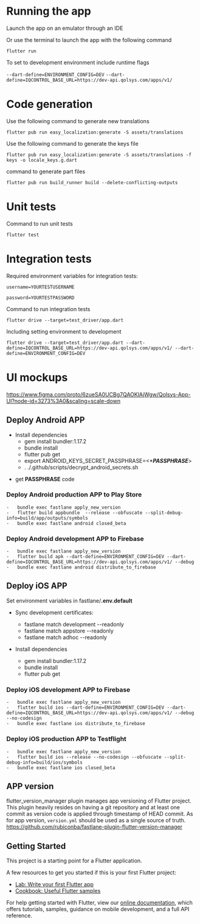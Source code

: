 # Running the app
Launch the app on an emulator through an IDE

Or use the terminal to launch the app with the following command

`flutter run`

To set to development environment include runtime flags

`--dart-define=ENVIRONMENT_CONFIG=DEV` `--dart-define=IQCONTROL_BASE_URL=https://dev-api.qolsys.com/apps/v1/`

# Code generation
Use the following command to generate new translations

`flutter pub run easy_localization:generate -S assets/translations`

Use the following command to generate the keys file

`flutter pub run easy_localization:generate -S assets/translations -f keys -o locale_keys.g.dart`

command to generate part files

`flutter pub run build_runner build --delete-conflicting-outputs`

# Unit tests
Command to run unit tests

`flutter test`

# Integration tests

Required environment variables for integration tests:

`username=YOURTESTUSERNAME`

`password=YOURTESTPASSWORD`

Command to run integration tests

`flutter drive --target=test_driver/app.dart`

Including setting environment to development

`flutter drive --target=test_driver/app.dart --dart-define=IQCONTROL_BASE_URL=https://dev-api.qolsys.com/apps/v1/ --dart-define=ENVIRONMENT_CONFIG=DEV`

# UI mockups
    
   https://www.figma.com/proto/6zueSA0UCBg7QAOKlAjWgw/Qolsys-App-UI?node-id=3273%3A0&scaling=scale-down

## Deploy Android APP 

- Install dependencies
    -   gem install bundler:1.17.2
    -   bundle install
    -   flutter pub get
    -   export ANDROID_KEYS_SECRET_PASSPHRASE=\<****PASSPHRASE***\>
    -   . ./.github/scripts/decrypt_android_secrets.sh 
* get **PASSPHRASE** code
### Deploy Android production APP to Play Store

    -   bundle exec fastlane apply_new_version
    -   flutter build appbundle  --release --obfuscate --split-debug-info=build/app/outputs/symbols
    -   bundle exec fastlane android closed_beta
    
### Deploy Android development APP to Firebase


    -   bundle exec fastlane apply_new_version
    -   flutter build apk --dart-define=ENVIRONMENT_CONFIG=DEV --dart-define=IQCONTROL_BASE_URL=https://dev-api.qolsys.com/apps/v1/ --debug
    -   bundle exec fastlane android distribute_to_firebase

## Deploy iOS APP


Set environment variables in fastlane/**.env.default**

- Sync development certificates:
    -   fastlane match development --readonly
    -   fastlane match appstore --readonly
    -   fastlane match adhoc --readonly


- Install dependencies
    -   gem install bundler:1.17.2
    -   bundle install
    -   flutter pub get


### Deploy iOS  development APP to Firebase

    -   bundle exec fastlane apply_new_version
    -   flutter build ios --dart-define=ENVIRONMENT_CONFIG=DEV --dart-define=IQCONTROL_BASE_URL=https://dev-api.qolsys.com/apps/v1/ --debug --no-codesign
    -   bundle exec fastlane ios distribute_to_firebase

### Deploy iOS  production APP to Testflight

    -   bundle exec fastlane apply_new_version
    -   flutter build ios --release --no-codesign --obfuscate --split-debug-info=build/ios/symbols
    -   bundle exec fastlane ios closed_beta

##  APP version

flutter_version_manager plugin manages app versioning of Flutter project.
This plugin heavily resides on having a git repository and at least one commit as version code is applied through timestamp of HEAD commit. As for app version, `version.yml` should be used as a single source of truth.
https://github.com/rubiconba/fastlane-plugin-flutter-version-manager

## Getting Started

This project is a starting point for a Flutter application.

A few resources to get you started if this is your first Flutter project:

- [Lab: Write your first Flutter app](https://flutter.dev/docs/get-started/codelab)
- [Cookbook: Useful Flutter samples](https://flutter.dev/docs/cookbook)

For help getting started with Flutter, view our
[online documentation](https://flutter.dev/docs), which offers tutorials,
samples, guidance on mobile development, and a full API reference.

